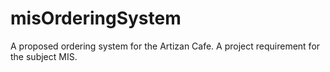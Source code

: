 # misOrderingSystem
A proposed ordering system for the Artizan Cafe. A project requirement for the subject MIS.
